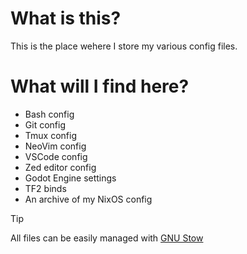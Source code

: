 # What is this?

This is the place wehere I store my various config files.

# What will I find here?

- Bash config
- Git config
- Tmux config
- NeoVim config
- VSCode config
- Zed editor config
- Godot Engine settings
- TF2 binds
- An archive of my NixOS config

> [!TIP]
> All files can be easily managed with [GNU Stow](https://www.gnu.org/software/stow/)

